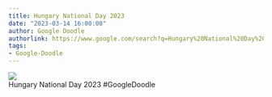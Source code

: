 ```yaml
---
title: Hungary National Day 2023
date: "2023-03-14 16:00:00"
author: Google Doodle
authorlink: https://www.google.com/search?q=Hungary%20National%20Day%202023
tags:
- Google-Doodle
---
```

<img src="https://www.google.com/logos/doodles/2023/hungary-national-day-2023-6753651837109679-law.gif" referrerpolicy="no-referrer"><br>Hungary National Day 2023 #GoogleDoodle
